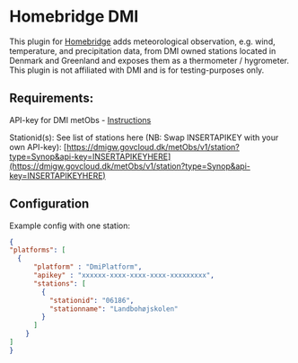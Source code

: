 # Homebridge DMI

This plugin for [Homebridge](https://github.com/nfarina/homebridge) adds meteorological observation, e.g. wind, temperature, and precipitation data, from DMI owned stations located in Denmark and Greenland and exposes them as a thermometer / hygrometer. This plugin is not affiliated with DMI and is for testing-purposes only.

## Requirements:

API-key for DMI metObs - [Instructions](https://confluence.govcloud.dk/pages/viewpage.action?pageId=26476690#UserCreation&AccessManagement-Gettingstartedguide:)

Stationid(s): See list of stations here (NB: Swap INSERTAPIKEY with your own API-key): [https://dmigw.govcloud.dk/metObs/v1/station?type=Synop&api-key=INSERTAPIKEYHERE](https://dmigw.govcloud.dk/metObs/v1/station?type=Synop&api-key=INSERTAPIKEYHERE)

## Configuration

Example config with one station:
```json
{
"platforms": [
  {
      "platform" : "DmiPlatform",
      "apikey" : "xxxxxx-xxxx-xxxx-xxxx-xxxxxxxxx",
      "stations": [
        {
          "stationid": "06186",
          "stationname": "Landbohøjskolen"
        }
      ]
    }
]
}
```
